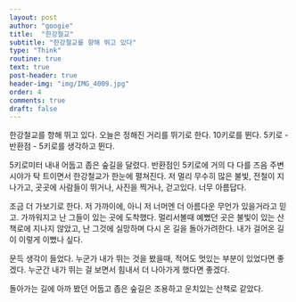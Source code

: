 ```yaml
---
layout: post
author: "googie"
title:  "한강철교"
subtitle: "한강철교를 향해 뛰고 있다"
type: "Think"
routine: true
text: true
post-header: true
header-img: "img/IMG_4009.jpg"
order: 4
comments: true
draft: false
---
```


한강철교를 향해 뛰고 있다. 오늘은 정해진 거리를 뛰기로 한다. 10키로를 뛴다. 5키로 - 반환점 - 5키로를 생각하고 뛴다.

5키로미터 내내 어둡고 좁은 숲길을 달렸다. 반환점인 5키로에 거의 다 다를 즈음 주변 시야가 탁 트이면서 한강철교가 한눈에 펼쳐진다.
저 멀리 무수히 많은 불빛, 전철이 지나가고, 곳곳에 사람들이 뛰거나, 사진을 찍거나, 걷고있다. 너무 아름답다.

조금 더 가보기로 한다. 저 가까이에, 아니 저 너머엔 더 아름다운 무언가 있을거라고 믿고. 가까워지고 난 그들이 있는 곳에 도착했다.
멀리서볼때 예뻤던 곳은 불빛이 있는 산책로에 지나지 않았고, 난 그것에 실망하며 다시 온 길을 돌아가려한다.
내가 걸어온 길이 이렇게 이뻤나 싶다.

문득 생각이 들었다. 누군가 내가 뛰는 것을 봤을때, 적어도 멋있는 부분이 있었다면 좋겠다.
누군간 내가 뛰는 걸 보면서 힘내서 더 나아가게 했다면 좋겠다.

돌아가는 길에 아까 봤던 어둡고 좁은 숲길은 조용하고 운치있는 산책로 같았다.




